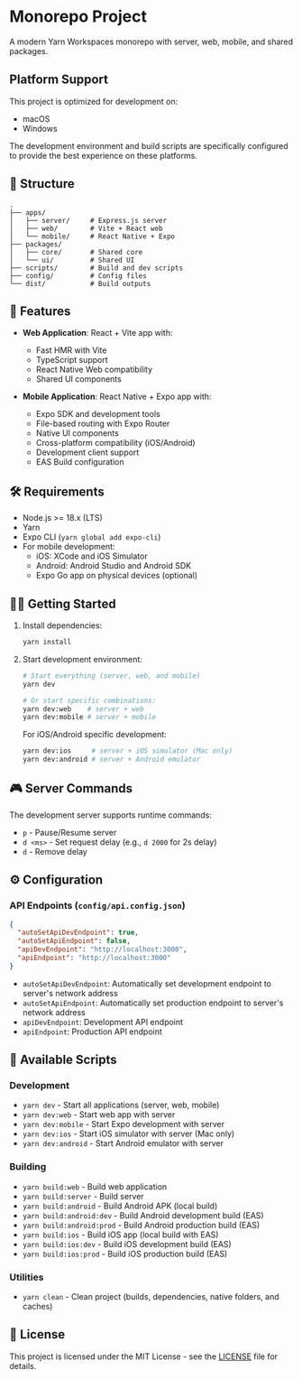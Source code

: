 # Monorepo Project

A modern Yarn Workspaces monorepo with server, web, mobile, and shared packages.

## Platform Support

This project is optimized for development on:
- macOS
- Windows

The development environment and build scripts are specifically configured to provide the best experience on these platforms.

## 📁 Structure

```
.
├── apps/
│   ├── server/     # Express.js server
│   ├── web/        # Vite + React web
│   └── mobile/     # React Native + Expo
├── packages/
│   ├── core/       # Shared core
│   └── ui/         # Shared UI
├── scripts/        # Build and dev scripts
├── config/         # Config files
└── dist/           # Build outputs
```

## 🚀 Features

- **Web Application**: React + Vite app with:
  - Fast HMR with Vite
  - TypeScript support
  - React Native Web compatibility
  - Shared UI components

- **Mobile Application**: React Native + Expo app with:
  - Expo SDK and development tools
  - File-based routing with Expo Router
  - Native UI components
  - Cross-platform compatibility (iOS/Android)
  - Development client support
  - EAS Build configuration

## 🛠️ Requirements

- Node.js >= 18.x (LTS)
- Yarn
- Expo CLI (`yarn global add expo-cli`)
- For mobile development:
  - iOS: XCode and iOS Simulator
  - Android: Android Studio and Android SDK
  - Expo Go app on physical devices (optional)

## 🏃‍♂️ Getting Started

1. Install dependencies:
   ```bash
   yarn install
   ```

2. Start development environment:
   ```bash
   # Start everything (server, web, and mobile)
   yarn dev

   # Or start specific combinations:
   yarn dev:web    # server + web
   yarn dev:mobile # server + mobile
   ```

   For iOS/Android specific development:
   ```bash
   yarn dev:ios     # server + iOS simulator (Mac only)
   yarn dev:android # server + Android emulator
   ```

## 🎮 Server Commands

The development server supports runtime commands:

- `p` - Pause/Resume server
- `d <ms>` - Set request delay (e.g., `d 2000` for 2s delay)
- `d` - Remove delay

## ⚙️ Configuration

### API Endpoints (`config/api.config.json`)

```json
{
  "autoSetApiDevEndpoint": true,
  "autoSetApiEndpoint": false,
  "apiDevEndpoint": "http://localhost:3000",
  "apiEndpoint": "http://localhost:3000"
}
```

- `autoSetApiDevEndpoint`: Automatically set development endpoint to server's network address
- `autoSetApiEndpoint`: Automatically set production endpoint to server's network address
- `apiDevEndpoint`: Development API endpoint
- `apiEndpoint`: Production API endpoint

## 📜 Available Scripts

### Development
- `yarn dev` - Start all applications (server, web, mobile)
- `yarn dev:web` - Start web app with server
- `yarn dev:mobile` - Start Expo development with server
- `yarn dev:ios` - Start iOS simulator with server (Mac only)
- `yarn dev:android` - Start Android emulator with server

### Building
- `yarn build:web` - Build web application
- `yarn build:server` - Build server
- `yarn build:android` - Build Android APK (local build)
- `yarn build:android:dev` - Build Android development build (EAS)
- `yarn build:android:prod` - Build Android production build (EAS)
- `yarn build:ios` - Build iOS app (local build with EAS)
- `yarn build:ios:dev` - Build iOS development build (EAS)
- `yarn build:ios:prod` - Build iOS production build (EAS)

### Utilities
- `yarn clean` - Clean project (builds, dependencies, native folders, and caches)

## 📝 License

This project is licensed under the MIT License - see the [LICENSE](LICENSE) file for details. 